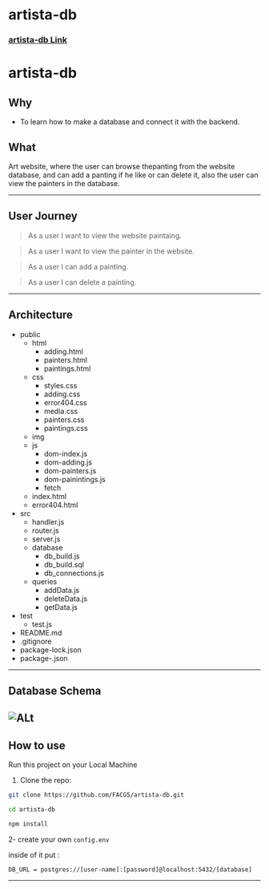# artista-db

### **[artista-db Link]()**

# **artista-db**
## **Why**

* To learn how to make a database and connect it with the backend.


## **What**

Art website, where the user can browse thepanting from the website database, and can add a panting if he like or can delete it, also the user can view the painters in the database.
___

## **User Journey**

> As a user I want to view the website paintaing.

> As a user I want to view the painter in the website.

> As a user I can add a painting.

> As a user I can delete a painting.

___

## **Architecture**

* public
  * html
    * adding.html
    * painters.html
    * paintings.html
  * css
    * styles.css
    * adding.css
    * error404.css
    * media.css
    * painters.css
    * paintings.css
  * img
  * js
    * dom-index.js
    * dom-adding.js
    * dom-painters.js
    * dom-painintings.js
    * fetch
  * index.html
  * error404.html
* src
    * handler.js
    * router.js
    * server.js
    * database
        * db_build.js
        * db_build.sql
        * db_connections.js
    * queries
        * addData.js
        * deleteData.js
        * getData.js
* test 
    * test.js
* README.md
* .gitignore 
* package-lock.json
* package-.json
  

---------
## Database Schema

![ALt](https://files.gitter.im/SalwaMugh/ubVn/schema.png)
---------

## **How to use**

Run this project on your Local Machine

1. Clone the repo:

```sh
git clone https://github.com/FACG5/artista-db.git
```
```sh
cd artista-db
```

   

```sh
npm install
```

2- create your own ```config.env``` 

inside of it put :

```DB_URL = postgres://[user-name]:[password]@localhost:5432/[database]```


-----
